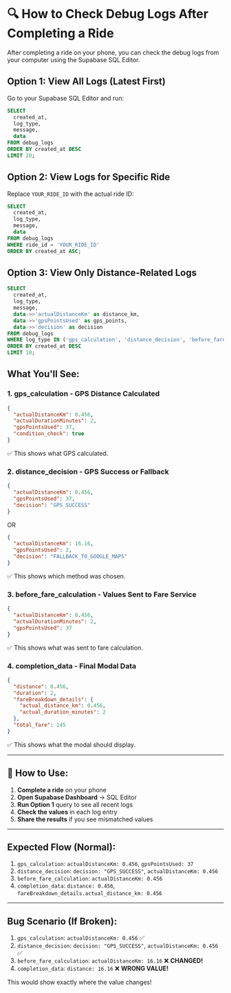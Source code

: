 # 🔍 How to Check Debug Logs After Completing a Ride

After completing a ride on your phone, you can check the debug logs from your computer using the Supabase SQL Editor.

## **Option 1: View All Logs (Latest First)**

Go to your Supabase SQL Editor and run:

```sql
SELECT
  created_at,
  log_type,
  message,
  data
FROM debug_logs
ORDER BY created_at DESC
LIMIT 20;
```

## **Option 2: View Logs for Specific Ride**

Replace `YOUR_RIDE_ID` with the actual ride ID:

```sql
SELECT
  created_at,
  log_type,
  message,
  data
FROM debug_logs
WHERE ride_id = 'YOUR_RIDE_ID'
ORDER BY created_at ASC;
```

## **Option 3: View Only Distance-Related Logs**

```sql
SELECT
  created_at,
  log_type,
  message,
  data->>'actualDistanceKm' as distance_km,
  data->>'gpsPointsUsed' as gps_points,
  data->>'decision' as decision
FROM debug_logs
WHERE log_type IN ('gps_calculation', 'distance_decision', 'before_fare_calculation')
ORDER BY created_at DESC
LIMIT 10;
```

## **What You'll See:**

### 1. **gps_calculation** - GPS Distance Calculated
```json
{
  "actualDistanceKm": 0.456,
  "actualDurationMinutes": 2,
  "gpsPointsUsed": 37,
  "condition_check": true
}
```
✅ This shows what GPS calculated.

### 2. **distance_decision** - GPS Success or Fallback
```json
{
  "actualDistanceKm": 0.456,
  "gpsPointsUsed": 37,
  "decision": "GPS_SUCCESS"
}
```
OR
```json
{
  "actualDistanceKm": 16.16,
  "gpsPointsUsed": 2,
  "decision": "FALLBACK_TO_GOOGLE_MAPS"
}
```
✅ This shows which method was chosen.

### 3. **before_fare_calculation** - Values Sent to Fare Service
```json
{
  "actualDistanceKm": 0.456,
  "actualDurationMinutes": 2,
  "gpsPointsUsed": 37
}
```
✅ This shows what was sent to fare calculation.

### 4. **completion_data** - Final Modal Data
```json
{
  "distance": 0.456,
  "duration": 2,
  "fareBreakdown_details": {
    "actual_distance_km": 0.456,
    "actual_duration_minutes": 2
  },
  "total_fare": 145
}
```
✅ This shows what the modal should display.

---

## **🎯 How to Use:**

1. **Complete a ride** on your phone
2. **Open Supabase Dashboard** → SQL Editor
3. **Run Option 1** query to see all recent logs
4. **Check the values** in each log entry
5. **Share the results** if you see mismatched values

---

## **Expected Flow (Normal):**

1. `gps_calculation`: `actualDistanceKm: 0.456`, `gpsPointsUsed: 37`
2. `distance_decision`: `decision: "GPS_SUCCESS"`, `actualDistanceKm: 0.456`
3. `before_fare_calculation`: `actualDistanceKm: 0.456`
4. `completion_data`: `distance: 0.456`, `fareBreakdown_details.actual_distance_km: 0.456`

---

## **Bug Scenario (If Broken):**

1. `gps_calculation`: `actualDistanceKm: 0.456` ✅
2. `distance_decision`: `decision: "GPS_SUCCESS"`, `actualDistanceKm: 0.456` ✅
3. `before_fare_calculation`: `actualDistanceKm: 16.16` ❌ **CHANGED!**
4. `completion_data`: `distance: 16.16` ❌ **WRONG VALUE!**

This would show exactly where the value changes!
